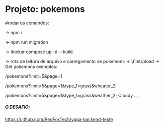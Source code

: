 # Projeto: pokemons

#rodar os comandos:

-> npm i

-> npm run migration

-> docker compose up -d --build

-> rota de leitura de arquivo e carregamento de pokemons -> \fileUpload
-> Get pokemons exemplos:
   
   /pokemons?limit=5&page=1
   
   /pokemons?limit=5&page=1&type_1=grass&wheater_2
   
   /pokemons?limit=5&page=1&type_1=grass&weather_2=Cloudy
    ...
##### O DESAFIO:

https://github.com/RedFoxTech/vaga-backend-teste